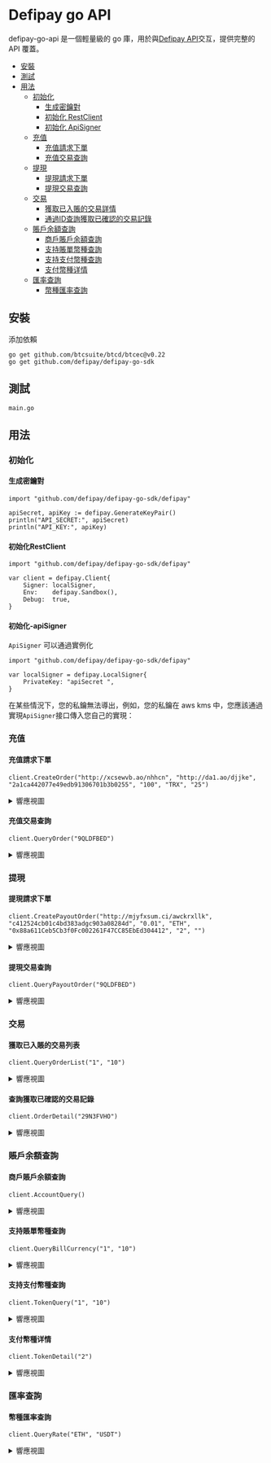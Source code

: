 # Defipay go API

defipay-go-api 是一個輕量級的 go 庫，用於與[Defipay API](http://doc.defipay.biz/)交互，提供完整的 API 覆蓋。


* [安裝](#安裝)
* [測試](#測試)
* [用法](#用法)
    * [初始化](#初始化)
        * [生成密鑰對](#生成密鑰對)
        * [初始化 RestClient](#初始化RestClient)
        * [初始化 ApiSigner](#初始化-apisigner)
    * [充值](#充值)
        * [充值請求下單](#充值請求下單)
        * [充值交易查詢](#充值交易查詢)
    * [提現](#提現)
        * [提現請求下單](#提現請求下單)
        * [提現交易查詢](#提現交易查詢)
    * [交易](#交易)
        * [獲取已入賬的交易詳情](#獲取已入賬的交易詳情)
        * [通過ID查詢獲取已確認的交易記錄](#通過ID查詢獲取已確認的交易記錄)
    * [賬戶余額查詢](#賬戶余額查詢)
        * [商戶賬戶余額查詢](#商戶賬戶余額查詢)
        * [支持賬單幣種查詢](#支持賬單幣種查詢)
        * [支持支付幣種查詢](#支持支付幣種查詢)
        * [支付幣種详情](#支付幣種详情)
    * [匯率查詢](#匯率查詢)
        * [幣種匯率查詢](#幣種匯率查詢)

## 安裝

添加依賴

``` 
go get github.com/btcsuite/btcd/btcec@v0.22
go get github.com/defipay/defipay-go-sdk
```

## 測試

```
main.go
```

## 用法

### 初始化

#### 生成密鑰對

```
import "github.com/defipay/defipay-go-sdk/defipay"

apiSecret, apiKey := defipay.GenerateKeyPair()
println("API_SECRET:", apiSecret)
println("API_KEY:", apiKey)
```

#### 初始化RestClient

```
import "github.com/defipay/defipay-go-sdk/defipay"

var client = defipay.Client{
	Signer: localSigner,
	Env:    defipay.Sandbox(),
	Debug:  true,
}
```

#### 初始化-apiSigner


`ApiSigner` 可以通過實例化
```
import "github.com/defipay/defipay-go-sdk/defipay"

var localSigner = defipay.LocalSigner{
	PrivateKey: "apiSecret ",
}
```

在某些情況下，您的私鑰無法導出，例如，您的私鑰在 aws kms 中，您應該通過實現`ApiSigner`接口傳入您自己的實現：

### 充值

#### 充值請求下單

```
client.CreateOrder("http://xcsewvb.ao/nhhcn", "http://da1.ao/djjke", "2a1ca442077e49edb91306701b3b0255", "100", "TRX", "25")
```
<details>
<summary>響應視圖</summary>

```
{"code":200,"msg":"OK","data":{"amount":"100","cashierUrl":"http://www.defipay.biz/customer/#/order/9QLDFBED","currency":"TRX","currencyLogoUrl":"https://defipay-test.oss-cn-hangzhou.aliyuncs.com/defipay_v_1.0/c205901ff60f4d588d4617bbaa0bc939.png","memberTransNo":"bcb9559afce6477b92e0d05c01cd4be0","tokenInfo":[{"address":"TVCsvmAvKyubwJtLweHhwDqKWtn8iXrWhJ","amount":"100","chainAssertDecimal":6,"chainAssertId":null,"chainId":null,"coinType":"Mainnet","displayName":"TRX","logoUrl":"https://defipay-test.oss-cn-hangzhou.aliyuncs.com/defipay_v_1.0/c205901ff60f4d588d4617bbaa0bc939.png","shortName":"TRX"}],"transNo":"9QLDFBED"},"success":true}
```
</details>

#### 充值交易查詢
```
client.QueryOrder("9QLDFBED")
```
<details>
<summary>響應視圖</summary>

```
{"code":200,"msg":"OK","data":{"amount":"100","billAmount":"","createTime":"1652076718","currency":"TRX","id":null,"memberSeq":"80000032","memberTransNo":"bcb9559afce6477b92e0d05c01cd4be0","settleTime":"0","shortName":"","state":"300","toAddress":"","transNo":"9QLDFBED"},"success":true}
```
</details>


### 提現
#### 提現請求下單

```
client.CreatePayoutOrder("http://mjyfxsum.ci/awckrxllk", "c412524cb01c4bd383adgc903a08284d", "0.01", "ETH", "0x88a611Ceb5Cb3f0Fc002261F47CC85EbEd304412", "2", "")
```
<details>
<summary>響應視圖</summary>

```
{"code":200,"msg":"OK","data":{"transNo":"C5LOTLWK","memberTransNo":"c412524cb01c4bd383adgc903a08284d","currency":"ETH","amount":"0.01","tokenId":2,"tokenAmount":"0.01"},"success":true}
```
</details>

#### 提現交易查詢
```
client.QueryPayoutOrder("9QLDFBED")
```
<details>
<summary>響應視圖</summary>

```
{"code":200,"msg":"OK","data":{"amount":"100","billAmount":"","createTime":"1652076718","currency":"TRX","id":null,"memberSeq":"80000032","memberTransNo":"bcb9559afce6477b92e0d05c01cd4be0","settleTime":"0","shortName":"","state":"300","toAddress":"","transNo":"9QLDFBED"},"success":true}
```
</details>

### 交易

#### 獲取已入賬的交易列表

```
client.QueryOrderList("1", "10")
```
<details>
<summary>響應視圖</summary>

```
{"code":200,"msg":"OK","data":[{"id":4546,"transNo":"C5LOTLWK","memberTransNo":"payouttest111","memberSeq":"80000029","amount":"1000","currency":"USDT","toAddress":"0x3531C5F7540aDC5e5d640De11DE524cD379CC717","shortName":"ETH","billAmount":"0.374510748524758788","state":"300","createTime":"1651906147","settleTime":"0"},{"id":3170,"transNo":"1SQKTD17","memberTransNo":"test122234124","memberSeq":"80000029","amount":"1000","currency":"USDT","toAddress":"","shortName":"","billAmount":"","state":"300","createTime":"1651905865","settleTime":"0"}],"success":true}
```
</details>

#### 查詢獲取已確認的交易記錄
```
client.OrderDetail("29N3FVHO")
```
<details>
<summary>響應視圖</summary>

```
{"code":200,"msg":"OK","data":{"id":2873,"transNo":"29N3FVHO","memberTransNo":"202205050000000001","memberSeq":"80000020","amount":"0.1","currency":"ETH","toAddress":"0x8034761a6b9b2aa11f5b5fc9c5539a8061e0d759","shortName":"ETH","billAmount":"0.1","state":"200","createTime":"1651750925","settleTime":"1651754339"},"success":true}
```

</details>

### 賬戶余額查詢
#### 商戶賬戶余額查詢

```
client.AccountQuery()
```
<details>
<summary>響應視圖</summary>

```
{"code":200,"msg":"OK","data":[{"totalAmount":0,"frozenAmount":0,"availableAmount":0,"tokenId":2,"shortName":"ETH","name":"Ether","displayName":"ETH","logoUrl":"https:\/\/defipay-test.oss-cn-hangzhou.aliyuncs.com\/defipay_v_1.0\/ba40da70bed74489a7ed6adaed495763.png"},{"totalAmount":0,"frozenAmount":0,"availableAmount":0,"tokenId":3,"shortName":"USDT","name":"Tether","displayName":"USDT-ERC20","logoUrl":"https:\/\/defipay-test.oss-cn-hangzhou.aliyuncs.com\/defipay_v_1.0\/1b88c0c2dba04080bd3165843de3ffae.png"}],"success":true}
```
</details>

#### 支持賬單幣種查詢

```
client.QueryBillCurrency("1", "10")
```

<details>
<summary>響應視圖</summary>

```
{"code":200,"msg":"OK","data":[{"assertId":"AED","typeIsCrypto":0},{"assertId":"AUD","typeIsCrypto":0},{"assertId":"BRC","typeIsCrypto":0},{"assertId":"BYN","typeIsCrypto":0},{"assertId":"CAD","typeIsCrypto":0},{"assertId":"CHF","typeIsCrypto":0},{"assertId":"CLP","typeIsCrypto":0},{"assertId":"CNY","typeIsCrypto":0},{"assertId":"DEM","typeIsCrypto":0},{"assertId":"DKK","typeIsCrypto":0}],"success":true}
```
</details>

#### 支持支付幣種查詢

```
client.TokenQuery("1", "10")
```
<details>
<summary>響應視圖</summary>

```
{"code":200,"msg":"OK","data":[{"id":1,"name":"BTC","displayName":"BTC","shortName":"BTC","logoUrl":"https:\/\/defipay-test.oss-cn-hangzhou.aliyuncs.com\/defipay_v_1.0\/8f6e5e2382f94028b87307ad5c73c52e.png","chainAssertId":null,"chainAssertDecimal":"6"},{"id":2,"name":"Ether","displayName":"ETH","shortName":"ETH","logoUrl":"https:\/\/defipay-test.oss-cn-hangzhou.aliyuncs.com\/defipay_v_1.0\/ba40da70bed74489a7ed6adaed495763.png","chainAssertId":null,"chainAssertDecimal":"18"},{"id":3,"name":"Tether","displayName":"USDT-ERC20","shortName":"USDT","logoUrl":"https:\/\/defipay-test.oss-cn-hangzhou.aliyuncs.com\/defipay_v_1.0\/1b88c0c2dba04080bd3165843de3ffae.png","chainAssertId":"0xdac17f958d2ee523a2206206994597c13d831ec7","chainAssertDecimal":"6"},{"id":4,"name":"Binance Coin","displayName":"BNB","shortName":"BNB","logoUrl":"https:\/\/defipay-test.oss-cn-hangzhou.aliyuncs.com\/defipay_v_1.0\/6300d391da1642c58c6673f32235db89.png","chainAssertId":null,"chainAssertDecimal":"18"},{"id":5,"name":"USDC","displayName":"USDC-ERC20","shortName":"USDC","logoUrl":"https:\/\/defipay-test.oss-cn-hangzhou.aliyuncs.com\/defipay_v_1.0\/b5afa9c1d46842cea775d3e63c9287b7.png","chainAssertId":"0xa0b86991c6218b36c1d19d4a2e9eb0ce3606eb48","chainAssertDecimal":"6"},{"id":6,"name":"Ripple","displayName":"XRP-BEP20","shortName":"XRP","logoUrl":"https:\/\/defipay-test.oss-cn-hangzhou.aliyuncs.com\/defipay_v_1.0\/7df1c4bc20054894b52b4aa6a7ae1e81.png","chainAssertId":"0x1d2f0da169ceb9fc7b3144628db156f3f6c60dbe","chainAssertDecimal":"18"},{"id":7,"name":"Cardano","displayName":"ADA-BEP20","shortName":"ADA","logoUrl":"https:\/\/defipay-test.oss-cn-hangzhou.aliyuncs.com\/defipay_v_1.0\/35d6f3167e9c4a9dae0ef34c50a1deb0.png","chainAssertId":"0x3ee2200efb3400fabb9aacf31297cbdd1d435d47","chainAssertDecimal":"18"},{"id":8,"name":"Solana","displayName":"SOL","shortName":"SOL","logoUrl":"https:\/\/defipay-test.oss-cn-hangzhou.aliyuncs.com\/defipay_v_1.0\/068abeb1076c40189d64c69cf70ed6e6.png","chainAssertId":null,"chainAssertDecimal":"18"},{"id":9,"name":"Luna Coin","displayName":"LUNA","shortName":"LUNA","logoUrl":"https:\/\/defipay-test.oss-cn-hangzhou.aliyuncs.com\/defipay_v_1.0\/a8a96dd9240c425291bb87178aae935c.png","chainAssertId":null,"chainAssertDecimal":"18"},{"id":10,"name":"AVAX","displayName":"AVAX-C","shortName":"AVAX","logoUrl":"https:\/\/defipay-test.oss-cn-hangzhou.aliyuncs.com\/defipay_v_1.0\/62f25f5cf608415587a7cda95d9238c0.png","chainAssertId":null,"chainAssertDecimal":"18"}],"success":true}
```
</details>

#### 支付幣種详情

```
client.TokenDetail("2")
```
<details>
<summary>響應視圖</summary>

```
{"code":200,"msg":"OK","data":{"availableAmount":0,"createTime":1651909485,"frozenAmount":0,"id":245,"memberSeq":"80000032","shortName":"ETH","tokenId":2,"totalAmount":0,"updateTime":1651909485,"version":0},"success":true}
```
</details>


### 匯率查詢
#### 幣種匯率查詢

```
client.QueryRate("ETH", "USDT")
```
<details>
<summary>響應視圖</summary>

```
{"code":200,"msg":"OK","data":{"rate":"2669.8356867640886695401071913","rateTime":1651896014},"success":true}
```
</details>

